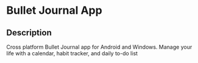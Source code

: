 # Bullet Journal App

## Description
Cross platform Bullet Journal app for Android and Windows.
Manage your life with a calendar, habit tracker, and daily to-do list